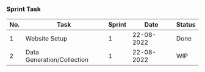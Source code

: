 ### Sprint Task

 
| No. | Task                       | Sprint | Date       | Status | 
|-----|----------------------------|--------|------------|--------|
| 1   | Website Setup              | 1      | 22-08-2022 | Done   |
| 2   | Data Generation/Collection | 1      | 22-08-2022 | WIP    |
